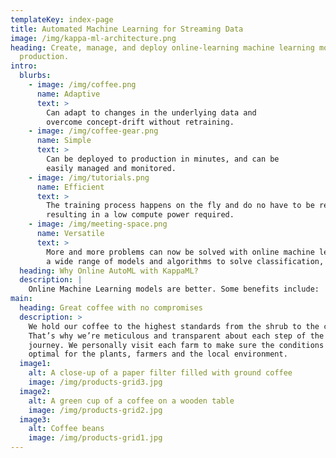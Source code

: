 ```yaml
---
templateKey: index-page
title: Automated Machine Learning for Streaming Data
image: /img/kappa-ml-architecture.png
heading: Create, manage, and deploy online-learning machine learning models in
  production.
intro:
  blurbs:
    - image: /img/coffee.png
      name: Adaptive
      text: >
        Can adapt to changes in the underlying data and
        overcome concept-drift without retraining.
    - image: /img/coffee-gear.png
      name: Simple
      text: >
        Can be deployed to production in minutes, and can be
        easily managed and monitored. 
    - image: /img/tutorials.png
      name: Efficient
      text: >
        The training process happens on the fly and do no have to be retrained,
        resulting in a low compute power required.
    - image: /img/meeting-space.png
      name: Versatile
      text: >
        More and more problems can now be solved with online machine learning. KappaML offers
        a wide range of models and algorithms to solve classification, regression, and recommendation problems.
  heading: Why Online AutoML with KappaML?
  description: |
    Online Machine Learning models are better. Some benefits include:
main:
  heading: Great coffee with no compromises
  description: >
    We hold our coffee to the highest standards from the shrub to the cup.
    That’s why we’re meticulous and transparent about each step of the coffee’s
    journey. We personally visit each farm to make sure the conditions are
    optimal for the plants, farmers and the local environment.
  image1:
    alt: A close-up of a paper filter filled with ground coffee
    image: /img/products-grid3.jpg
  image2:
    alt: A green cup of a coffee on a wooden table
    image: /img/products-grid2.jpg
  image3:
    alt: Coffee beans
    image: /img/products-grid1.jpg
---
```

